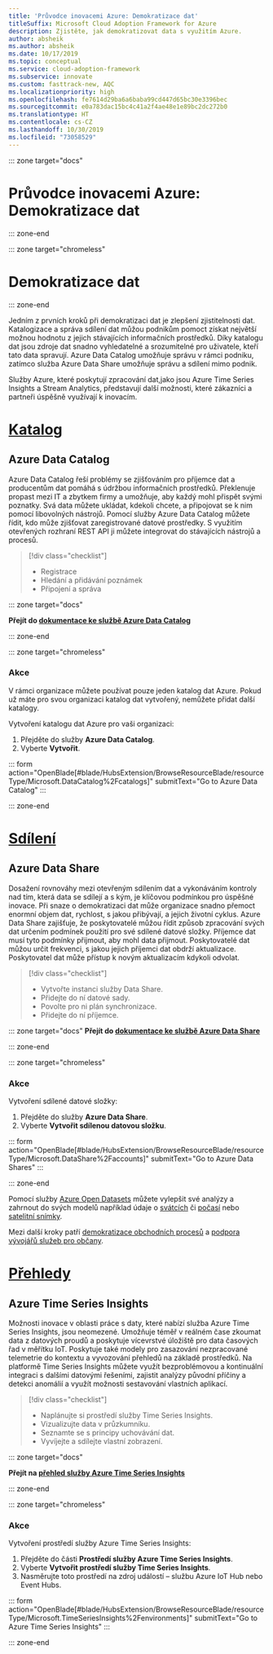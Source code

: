 ```yaml
---
title: 'Průvodce inovacemi Azure: Demokratizace dat'
titleSuffix: Microsoft Cloud Adoption Framework for Azure
description: Zjistěte, jak demokratizovat data s využitím Azure.
author: absheik
ms.author: absheik
ms.date: 10/17/2019
ms.topic: conceptual
ms.service: cloud-adoption-framework
ms.subservice: innovate
ms.custom: fasttrack-new, AQC
ms.localizationpriority: high
ms.openlocfilehash: fe7614d29ba6a6baba99cd447d65bc30e3396bec
ms.sourcegitcommit: e0a783dac15bc4c41a2f4ae48e1e89bc2dc272b0
ms.translationtype: HT
ms.contentlocale: cs-CZ
ms.lasthandoff: 10/30/2019
ms.locfileid: "73058529"
---
```

::: zone target="docs"

# <a name="azure-innovation-guide-democratize-data"></a>Průvodce inovacemi Azure: Demokratizace dat

::: zone-end

::: zone target="chromeless"

# <a name="democratize-data"></a>Demokratizace dat

::: zone-end

Jedním z prvních kroků při demokratizaci dat je zlepšení zjistitelnosti dat. Katalogizace a správa sdílení dat můžou podnikům pomoct získat největší možnou hodnotu z jejich stávajících informačních prostředků. Díky katalogu dat jsou zdroje dat snadno vyhledatelné a srozumitelné pro uživatele, kteří tato data spravují. Azure Data Catalog umožňuje správu v rámci podniku, zatímco služba Azure Data Share umožňuje správu a sdílení mimo podnik.

Služby Azure, které poskytují zpracování dat,jako jsou Azure Time Series Insights a Stream Analytics, představují další možnosti, které zákazníci a partneři úspěšně využívají k inovacím.

# <a name="catalogtabcatalog"></a>[Katalog](#tab/Catalog)

## <a name="azure-data-catalog"></a>Azure Data Catalog

Azure Data Catalog řeší problémy se zjišťováním pro příjemce dat a producentům dat pomáhá s údržbou informačních prostředků. Překlenuje propast mezi IT a zbytkem firmy a umožňuje, aby každý mohl přispět svými poznatky. Svá data můžete ukládat, kdekoli chcete, a připojovat se k nim pomocí libovolných nástrojů. Pomocí služby Azure Data Catalog můžete řídit, kdo může zjišťovat zaregistrované datové prostředky. S využitím otevřených rozhraní REST API ji můžete integrovat do stávajících nástrojů a procesů.

> [!div class="checklist"]
>
> - Registrace
> - Hledání a přidávání poznámek
> - Připojení a správa

::: zone target="docs"

**Přejít do [dokumentace ke službě Azure Data Catalog](https://docs.microsoft.com/azure/data-catalog)**

::: zone-end

::: zone target="chromeless"

### <a name="action"></a>Akce

V rámci organizace můžete používat pouze jeden katalog dat Azure. Pokud už máte pro svou organizaci katalog dat vytvořený, nemůžete přidat další katalogy.

Vytvoření katalogu dat Azure pro vaši organizaci:

1. Přejděte do služby **Azure Data Catalog**.
2. Vyberte **Vytvořit**.

<!-- markdownlint-disable DOCSMD001 -->

::: form action="OpenBlade[#blade/HubsExtension/BrowseResourceBlade/resourceType/Microsoft.DataCatalog%2Fcatalogs]" submitText="Go to Azure Data Catalog" :::

<!-- markdownlint-enable DOCSMD001 -->

::: zone-end

# <a name="sharetabshare"></a>[Sdílení](#tab/Share)

## <a name="azure-data-share"></a>Azure Data Share

Dosažení rovnováhy mezi otevřeným sdílením dat a vykonáváním kontroly nad tím, která data se sdílejí a s kým, je klíčovou podmínkou pro úspěšné inovace. Při snaze o demokratizaci dat může organizace snadno přemoct enormní objem dat, rychlost, s jakou přibývají, a jejich životní cyklus. Azure Data Share zajišťuje, že poskytovatelé můžou řídit způsob zpracování svých dat určením podmínek použití pro své sdílené datové složky. Příjemce dat musí tyto podmínky přijmout, aby mohl data přijmout. Poskytovatelé dat můžou určit frekvenci, s jakou jejich příjemci dat obdrží aktualizace. Poskytovatel dat může přístup k novým aktualizacím kdykoli odvolat.

> [!div class="checklist"]
>
> - Vytvořte instanci služby Data Share.
> - Přidejte do ní datové sady.
> - Povolte pro ni plán synchronizace.
> - Přidejte do ní příjemce.

::: zone target="docs"
**Přejít do [dokumentace ke službě Azure Data Share](https://docs.microsoft.com/azure/data-share)**

::: zone-end

::: zone target="chromeless"

<!-- markdownlint-disable MD024 -->

### <a name="action"></a>Akce

Vytvoření sdílené datové složky:

1. Přejděte do služby **Azure Data Share**.
2. Vyberte **Vytvořit sdílenou datovou složku**.

<!-- markdownlint-disable DOCSMD001 -->

::: form action="OpenBlade[#blade/HubsExtension/BrowseResourceBlade/resourceType/Microsoft.DataShare%2Faccounts]" submitText="Go to Azure Data Shares" :::

<!-- markdownlint-enable DOCSMD001 -->

::: zone-end

Pomocí služby [Azure Open Datasets](https://docs.microsoft.com/azure/open-datasets/overview-what-are-open-datasets) můžete vylepšit své analýzy a zahrnout do svých modelů například údaje o [svátcích](https://azure.microsoft.com/services/open-datasets/catalog/public-holidays) či [počasí](https://azure.microsoft.com/services/open-datasets/catalog/noaa-global-forecast-system) nebo [satelitní snímky](https://azure.microsoft.com/services/open-datasets/catalog/hls).

Mezi další kroky patří [demokratizace obchodních procesů](https://docs.microsoft.com/business-applications-release-notes/october18/microsoft-flow/democratize-business-processes) a [podpora vývojářů služeb pro občany](https://docs.microsoft.com/business-applications-release-notes/october18/microsoft-flow/empower-citizen-developers).

# <a name="insightstabinsights"></a>[Přehledy](#tab/Insights)

## <a name="azure-time-series-insights"></a>Azure Time Series Insights

Možnosti inovace v oblasti práce s daty, které nabízí služba Azure Time Series Insights, jsou neomezené. Umožňuje téměř v reálném čase zkoumat data z datových proudů a poskytuje vícevrstvé úložiště pro data časových řad v měřítku IoT. Poskytuje také modely pro zasazování nezpracované telemetrie do kontextu a vyvozování přehledů na základě prostředků. Na platformě Time Series Insights můžete využít bezproblémovou a kontinuální integraci s dalšími datovými řešeními, zajistit analýzy původní příčiny a detekci anomálií a využít možnosti sestavování vlastních aplikací.

> [!div class="checklist"]
>
> - Naplánujte si prostředí služby Time Series Insights.
> - Vizualizujte data v průzkumníku.
> - Seznamte se s principy uchovávání dat.
> - Vyvíjejte a sdílejte vlastní zobrazení.

::: zone target="docs"

**Přejít na [přehled služby Azure Time Series Insights](https://docs.microsoft.com/azure/time-series-insights/time-series-insights-update-overview)**

::: zone-end

::: zone target="chromeless"

### <a name="action"></a>Akce

Vytvoření prostředí služby Azure Time Series Insights:

1. Přejděte do části **Prostředí služby Azure Time Series Insights**.
2. Vyberte **Vytvořit prostředí služby Time Series Insights**.
3. Nasměrujte toto prostředí na zdroj událostí – službu Azure IoT Hub nebo Event Hubs.

<!-- markdownlint-disable DOCSMD001 -->

::: form action="OpenBlade[#blade/HubsExtension/BrowseResourceBlade/resourceType/Microsoft.TimeSeriesInsights%2Fenvironments]" submitText="Go to Azure Time Series Insights" :::

<!-- markdownlint-enable DOCSMD001 -->

::: zone-end
